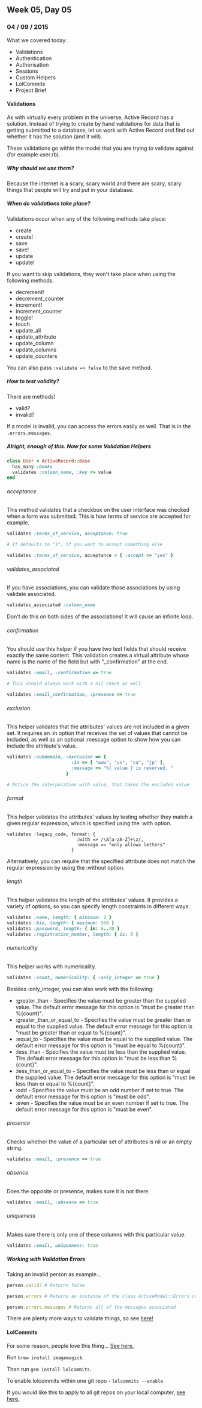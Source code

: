## Week 05, Day 05
### 04 / 09 / 2015

What we covered today:
- Validations
- Authentication
- Authorisation
- Sessions
- Custom Helpers
- LolCommits
- Project Brief

#### Validations

As with virtually every problem in the universe, Active Record has a solution.  Instead of trying to create by hand validations for data that is getting submitted to a database, let us work with Active Record and find out whether it has the solution (and it will).

These validations go within the model that you are trying to validate against (for example user.rb).

##### Why should we use them?

Because the internet is a scary, scary world and there are scary, scary things that people will try and put in your database.

##### When do validations take place?

Validations occur when any of the following methods take place:

- create
- create!
- save
- save!
- update
- update!

If you want to skip validations, they won't take place when using the following methods.

- decrement!
- decrement_counter
- increment!
- increment_counter
- toggle!
- touch
- update_all
- update_attribute
- update_column
- update_columns
- update_counters

You can also pass ` :validate => false ` to the save method.

##### How to test validity?

There are methods!

- valid?
- invalid?

If a model is invalid, you can access the errors easily as well.  That is in the ` .errors.messages `.

##### Alright, enough of this.  Now for some Validation Helpers

```rb
class User < ActiveRecord::Base
  has_many :books
  validates :column_name, :key => value
end
```

###### acceptance

This method validates that a checkbox on the user interface was checked when a form was submitted.  This is how terms of service are accepted for example.

```rb
validates :terms_of_service, acceptance: true

# It defaults to "1", if you want to accept something else

validates :terms_of_service, acceptance = { :accept => "yes" }
```

###### validates_associated

If you have associations, you can validate those associations by using validate associated.

```rb
validates_associated :column_name
```

Don't do this on both sides of the associations! It will cause an infinite loop.

###### confirmation

You should use this helper if you have two text fields that should receive exactly the same content.  This validation creates a virtual attribute whose name is the name of the field but with "_confirmation" at the end.

```rb
validates :email, :confirmation => true

# This should always work with a nil check as well

validates :email_confirmation, :presence => true
```

###### exclusion

This helper validates that the attributes' values are not included in a given set.  It requires an :in option that receives the set of values that cannot be included, as well as an optional :message option to show how you can include the attribute's value.

```rb
validates :subdomain, :exclusion => {
                        :in => [ "www", "us", "ca", "jp" ],
                        :message => "%{ value } is reserved. "
                      }

# Notice the interpolation with value, that takes the excluded value
```

###### format

This helper validates the attributes' values by testing whether they match a given regular expression, which is specified using the :with option.

```
validates :legacy_code, format: {
                          :with => /\A[a-zA-Z]+\z/,
                          :message => "only allows letters"
                        }
```

Alternatively, you can require that the specified attribute does not match the regular expression by using the :without option.

###### length

This helper validates the length of the attributes' values. It provides a variety of options, so you can specify length constraints in different ways:

```rb
validates :name, length: { minimum: 2 }
validates :bio, length: { maximum: 500 }
validates :password, length: { in: 6..20 }
validates :registration_number, length: { is: 6 }
```

###### numericality

This helper works with numericality.

```rb
validates :count, numericality: { :only_integer => true }
```

Besides :only_integer, you can also work with the following:

- :greater_than - Specifies the value must be greater than the supplied value. The default error message for this option is "must be greater than %{count}".
- :greater_than_or_equal_to - Specifies the value must be greater than or equal to the supplied value. The default error message for this option is "must be greater than or equal to %{count}".
- :equal_to - Specifies the value must be equal to the supplied value. The default error message for this option is "must be equal to %{count}".
- :less_than - Specifies the value must be less than the supplied value. The default error message for this option is "must be less than %{count}".
- :less_than_or_equal_to - Specifies the value must be less than or equal the supplied value. The default error message for this option is "must be less than or equal to %{count}".
- :odd - Specifies the value must be an odd number if set to true. The default error message for this option is "must be odd".
- :even - Specifies the value must be an even number if set to true. The default error message for this option is "must be even".

###### presence

Checks whether the value of a particular set of attributes is nil or an empty string.

```rb
validates :email, :presence => true
```

###### absence

Does the opposite or presence, makes sure it is not there.

```rb
validates :email, :absence => true
```

###### uniqueness

Makes sure there is only one of these columns with this particular value.

```rb
validates :email, uniqueness: true
```

##### Working with Validation Errors

Taking an invalid person as example...

```rb
person.valid? # Returns false

person.errors # Returns an instance of the class ActiveModel::Errors containing all errors. Each key is the attribute name and the value is an array of strings with all errors.

person.errors.messages # Returns all of the messages associated
```

There are plenty more ways to validate things, so see [here!](http://guides.rubyonrails.org/active_record_validations.html)

#### LolCommits

For some reason, people love this thing...  [See here.](https://github.com/mroth/lolcommits)

Run ` brew install imagemagick `.

Then run ` gem install lolcommits `.

To enable lolcommits within one git repo - ` lolcommits --enable `

If you would like this to apply to all git repos on your local computer, [see here.](https://github.com/mroth/lolcommits/wiki/Enabling-Lolcommits-for-all-your-Git-Repositories)